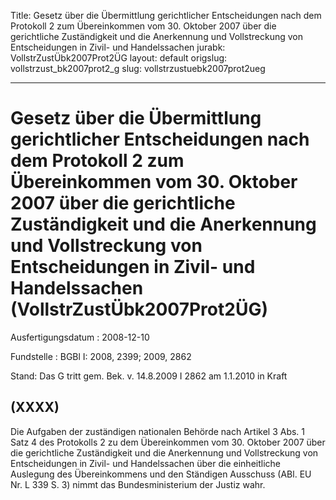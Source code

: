 Title: Gesetz über die Übermittlung gerichtlicher Entscheidungen nach dem Protokoll
  2 zum Übereinkommen vom 30. Oktober 2007 über die gerichtliche Zuständigkeit und
  die Anerkennung und Vollstreckung von Entscheidungen in Zivil- und Handelssachen
jurabk: VollstrZustÜbk2007Prot2ÜG
layout: default
origslug: vollstrzust_bk2007prot2_g
slug: vollstrzustuebk2007prot2ueg

---

# Gesetz über die Übermittlung gerichtlicher Entscheidungen nach dem Protokoll 2 zum Übereinkommen vom 30. Oktober 2007 über die gerichtliche Zuständigkeit und die Anerkennung und Vollstreckung von Entscheidungen in Zivil- und Handelssachen (VollstrZustÜbk2007Prot2ÜG)

Ausfertigungsdatum
:   2008-12-10

Fundstelle
:   BGBl I: 2008, 2399; 2009, 2862

Stand: Das G tritt gem. Bek. v. 14.8.2009 I 2862 am 1.1.2010 in Kraft

## (XXXX)

Die Aufgaben der zuständigen nationalen Behörde nach Artikel 3 Abs. 1
Satz 4 des Protokolls 2 zu dem Übereinkommen vom 30. Oktober 2007 über
die gerichtliche Zuständigkeit und die Anerkennung und Vollstreckung
von Entscheidungen in Zivil- und Handelssachen über die einheitliche
Auslegung des Übereinkommens und den Ständigen Ausschuss (ABl. EU Nr.
L 339 S. 3) nimmt das Bundesministerium der Justiz wahr.

